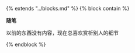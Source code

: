 {%  extends "../blocks.md"  %}
{%  block contain  %}

**随笔**

   以前的东西没有内容，现在总喜欢赏析别人的细节

{%  endblock   %}